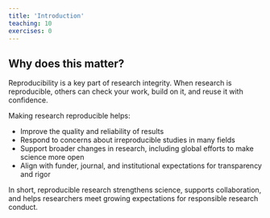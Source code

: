 ```yaml
---
title: 'Introduction'
teaching: 10
exercises: 0
---
```


## Why does this matter?

Reproducibility is a key part of research integrity. When research is reproducible, others can check your work, build on it, and reuse it with confidence.

Making research reproducible helps:

- Improve the quality and reliability of results
- Respond to concerns about irreproducible studies in many fields
- Support broader changes in research, including global efforts to make science more open
- Align with funder, journal, and institutional expectations for transparency and rigor

In short, reproducible research strengthens science, supports collaboration, and helps researchers meet growing expectations for responsible research conduct.
